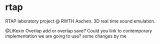 # rtap
RTAP laboratory project @ RWTH Aachen. 3D real time sound emulation.

@LiKexin Overlap add or overlap save? Could you link to contemporary implementation we are going to use?
some changes by me
